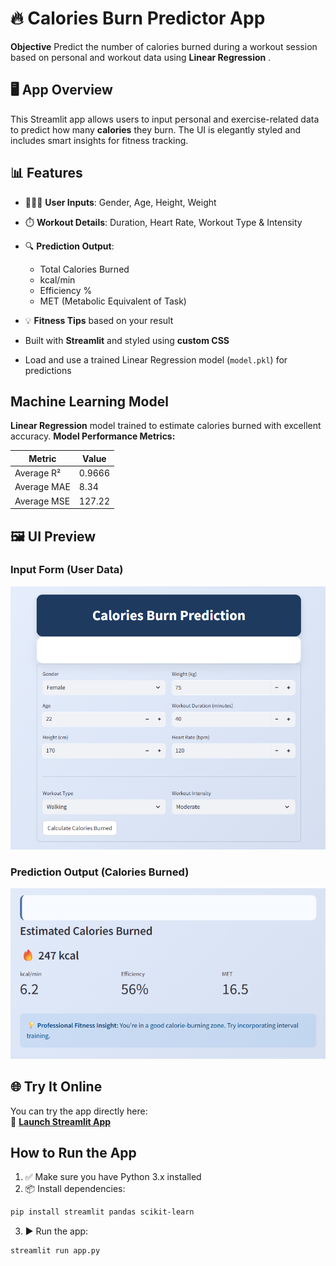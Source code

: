 # 🔥 Calories Burn Predictor App

 **Objective**
Predict the number of calories burned during a workout session based on personal and workout data using **Linear Regression** .


## 🖥️ App Overview

This Streamlit app allows users to input personal and exercise-related data to predict how many **calories** they burn. The UI is elegantly styled and includes smart insights for fitness tracking.

## 📊 Features

* 🧑‍🤝‍🧑 **User Inputs**: Gender, Age, Height, Weight
* ⏱️ **Workout Details**: Duration, Heart Rate, Workout Type & Intensity
* 🔍 **Prediction Output**:

  * Total Calories Burned
  * kcal/min
  * Efficiency %
  * MET (Metabolic Equivalent of Task)
* 💡 **Fitness Tips** based on your result
*  Built with **Streamlit** and styled using **custom CSS**
*  Load and use a trained Linear Regression model (`model.pkl`) for predictions


##  Machine Learning Model

 **Linear Regression** model trained to estimate calories burned with excellent accuracy.
**Model Performance Metrics:**

| Metric      | Value  |
| ----------- | ------ |
| Average R²  | 0.9666 |
| Average MAE | 8.34   |
| Average MSE | 127.22 |

## 🖼️ UI Preview

### Input Form (User Data)  
![Input Form](images/input_form.png)

### Prediction Output (Calories Burned)  
![Prediction Result](images/prediction_output.png)


## 🌐 Try It Online

You can try the app directly here:  
🔗 [**Launch Streamlit App**](https://caloriesburnlr-s7u32uzhgzjrccywx7rinx.streamlit.app/)


##  How to Run the App

1. ✅ Make sure you have Python 3.x installed
2. 📦 Install dependencies:

```bash
pip install streamlit pandas scikit-learn
```

3. ▶️ Run the app:

```bash
streamlit run app.py
```

